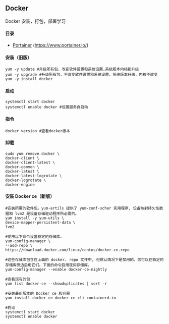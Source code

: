 ## Docker
Docker 安装，打包，部署学习

#### 目录
* [Portainer](./Portainer) (<https://www.portainer.io/>)

#### 安装（旧版）
```
yum -y update #升级所有包，改变软件设置和系统设置,系统版本内核都升级
yum -y upgrade #升级所有包，不改变软件设置和系统设置，系统版本升级，内核不改变
yum -y install docker
```

#### 启动
```
systemctl start docker
systemctl enable docker #设置服务自启动
```

#### 指令
```
docker version #查看docker版本
```

#### 卸载
```
sudo yum remove docker \
docker-client \
docker-client-latest \
docker-common \
docker-latest \
docker-latest-logrotate \
docker-logrotate \
docker-engine
```

#### 安装 Docker ce（新版）
```
#安装所需的软件包。yum-artils 提供了 yum-conf-scher 实用程序, 设备映射持久性数据和 lvm2 是设备存储驱动程序所必需的。
yum install -y yum-utils \
device-mapper-persistent-data \
lvm2

#使用以下命令设置稳定的存储库。
yum-config-manager \
--add-repo \
https://download.docker.com/linux/centos/docker-ce.repo

#这些存储库包含在上面的 docker. repo 文件中, 但默认情况下是禁用的。您可以在稳定的存储库旁边启用它们。下面的命令启用夜间存储库。
yum-config-manager --enable docker-ce-nightly

#查看现有的包
yum list docker-ce --showduplicates | sort -r

#安装最新版本的 Docker ce 和容器
yum install docker-ce docker-ce-cli containerd.io

#启动
systemctl start docker
systemctl enable docker
```